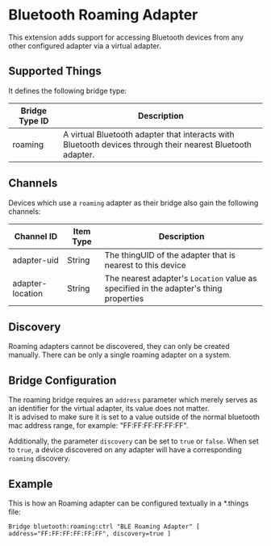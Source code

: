 # Bluetooth Roaming Adapter

This extension adds support for accessing Bluetooth devices from any other configured adapter via a virtual adapter.

## Supported Things

It defines the following bridge type:

| Bridge Type ID | Description                                                                                                |
|----------------|------------------------------------------------------------------------------------------------------------|
| roaming        | A virtual Bluetooth adapter that interacts with Bluetooth devices through their nearest Bluetooth adapter. |

## Channels

Devices which use a `roaming` adapter as their bridge also gain the following channels:

| Channel ID       | Item Type | Description                                                                          |
|------------------|-----------|--------------------------------------------------------------------------------------|
| adapter-uid      | String    | The thingUID of the adapter that is nearest to this device                           |
| adapter-location | String    | The nearest adapter's `Location` value as specified in the adapter's thing properties |

## Discovery

Roaming adapters cannot be discovered, they can only be created manually.
There can be only a single roaming adapter on a system.

## Bridge Configuration

The roaming bridge requires an `address` parameter which merely serves as an identifier for the virtual adapter, its value does not matter.  
It is advised to make sure it is set to a value outside of the normal bluetooth mac address range, for example: "FF:FF:FF:FF:FF:FF".

Additionally, the parameter `discovery` can be set to `true` or `false`. 
When set to `true`, a device discovered on any adapter will have a corresponding `roaming` discovery.

## Example

This is how an Roaming adapter can be configured textually in a *.things file:

```
Bridge bluetooth:roaming:ctrl "BLE Roaming Adapter" [ address="FF:FF:FF:FF:FF:FF", discovery=true ]
```
